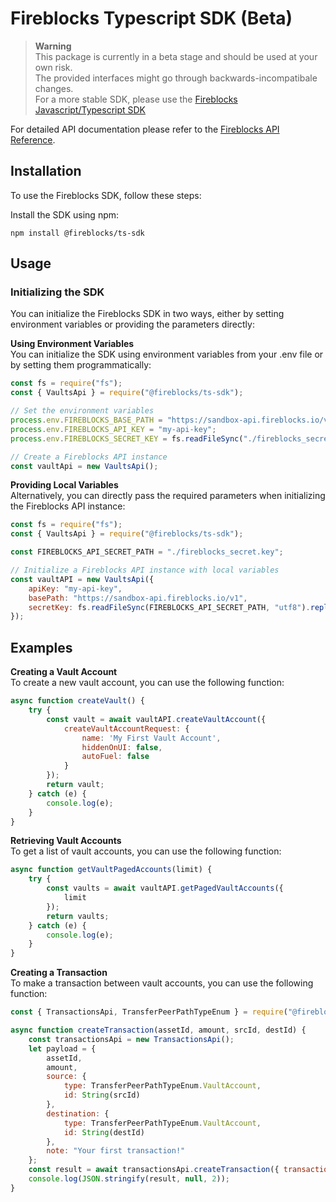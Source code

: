 # Fireblocks Typescript SDK (Beta)

> **Warning**  
> This package is currently in a beta stage and should be used at your own risk.  
> The provided interfaces might go through backwards-incompatibale changes.  
> For a more stable SDK, please use the [Fireblocks Javascript/Typescript SDK](https://github.com/fireblocks/fireblocks-sdk-js)

For detailed API documentation please refer to the [Fireblocks API Reference](https://developers.fireblocks.com/reference/).

## Installation

To use the Fireblocks SDK, follow these steps:

Install the SDK using npm:

```shell
npm install @fireblocks/ts-sdk
```

## Usage
### Initializing the SDK
You can initialize the Fireblocks SDK in two ways, either by setting environment variables or providing the parameters directly:

<p><strong>Using Environment Variables</strong><br>
You can initialize the SDK using environment variables from your .env file or by setting them programmatically:</p>


```javascript
const fs = require("fs");
const { VaultsApi } = require("@fireblocks/ts-sdk");

// Set the environment variables
process.env.FIREBLOCKS_BASE_PATH = "https://sandbox-api.fireblocks.io/v1";
process.env.FIREBLOCKS_API_KEY = "my-api-key";
process.env.FIREBLOCKS_SECRET_KEY = fs.readFileSync("./fireblocks_secret.key", "utf8").replace(/\\n/gm, "\n");

// Create a Fireblocks API instance
const vaultApi = new VaultsApi();

```
<p><strong>Providing Local Variables</strong><br>
Alternatively, you can directly pass the required parameters when initializing the Fireblocks API instance:</p>

```javascript
const fs = require("fs");
const { VaultsApi } = require("@fireblocks/ts-sdk");

const FIREBLOCKS_API_SECRET_PATH = "./fireblocks_secret.key";

// Initialize a Fireblocks API instance with local variables
const vaultAPI = new VaultsApi({
    apiKey: "my-api-key",
    basePath: "https://sandbox-api.fireblocks.io/v1",
    secretKey: fs.readFileSync(FIREBLOCKS_API_SECRET_PATH, "utf8").replace(/\\n/gm, "\n"),
});
```
## Examples 
<p><strong>Creating a Vault Account</strong><br>
To create a new vault account, you can use the following function:</p>

```javascript
async function createVault() {
    try {
        const vault = await vaultAPI.createVaultAccount({
            createVaultAccountRequest: {
                name: 'My First Vault Account',
                hiddenOnUI: false,
                autoFuel: false
            }
        });
        return vault;
    } catch (e) {
        console.log(e);
    }
}
```

<p><strong>Retrieving Vault Accounts</strong><br>
To get a list of vault accounts, you can use the following function:</p>

```javascript
async function getVaultPagedAccounts(limit) {
    try {
        const vaults = await vaultAPI.getPagedVaultAccounts({
            limit
        });
        return vaults;
    } catch (e) {
        console.log(e);
    }
}

```

<p><strong>Creating a Transaction</strong><br>
To make a transaction between vault accounts, you can use the following function:</p>

```javascript
const { TransactionsApi, TransferPeerPathTypeEnum } = require("@fireblocks/ts-sdk");

async function createTransaction(assetId, amount, srcId, destId) {
    const transactionsApi = new TransactionsApi();
    let payload = {
        assetId,
        amount,
        source: {
            type: TransferPeerPathTypeEnum.VaultAccount,
            id: String(srcId)
        },
        destination: {
            type: TransferPeerPathTypeEnum.VaultAccount,
            id: String(destId)
        },
        note: "Your first transaction!"
    };
    const result = await transactionsApi.createTransaction({ transactionRequest: payload });
    console.log(JSON.stringify(result, null, 2));
}
```
